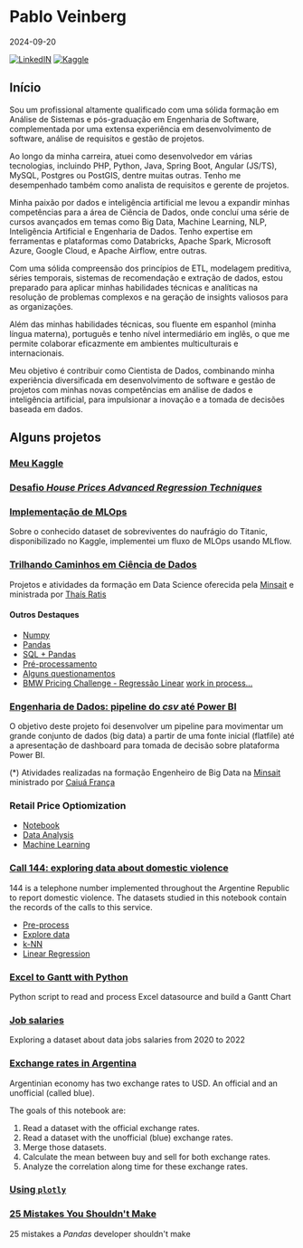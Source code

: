 # Pablo Veinberg
2024-09-20

[![LinkedIN](https://img.shields.io/badge/-LInkedIn-blue?style=flat&logo=Linkedin&logoColor=white&link=https://www.linkedin.com/in/pablo-veinberg/)](https://www.linkedin.com/in/pablo-veinberg/)
[![Kaggle](https://img.shields.io/badge/-Kaggle-blue?style=flat&logo=Kaggle&logoColor=white&link=https://www.kaggle.com/pveinberg)](https://www.kaggle.com/pveinberg)

## Início

Sou um profissional altamente qualificado com uma sólida formação em Análise de Sistemas e pós-graduação em Engenharia de Software, complementada por uma extensa experiência em desenvolvimento de software, análise de requisitos e gestão de projetos. 

Ao longo da minha carreira, atuei como desenvolvedor em várias tecnologias, incluindo PHP, Python, Java, Spring Boot, Angular (JS/TS), MySQL, Postgres ou PostGIS, dentre muitas outras. Tenho me desempenhado também como analista de requisitos e gerente de projetos.

Minha paixão por dados e inteligência artificial me levou a expandir minhas competências para a área de Ciência de Dados, onde concluí uma série de cursos avançados em temas como Big Data, Machine Learning, NLP, Inteligência Artificial e Engenharia de Dados. Tenho expertise em ferramentas e plataformas como Databricks, Apache Spark, Microsoft Azure, Google Cloud, e Apache Airflow, entre outras.

Com uma sólida compreensão dos princípios de ETL, modelagem preditiva, séries temporais, sistemas de recomendação e extração de dados, estou preparado para aplicar minhas habilidades técnicas e analíticas na resolução de problemas complexos e na geração de insights valiosos para as organizações.

Além das minhas habilidades técnicas, sou fluente em espanhol (minha língua materna), português e tenho nível intermediário em inglês, o que me permite colaborar eficazmente em ambientes multiculturais e internacionais.

Meu objetivo é contribuir como Cientista de Dados, combinando minha experiência diversificada em desenvolvimento de software e gestão de projetos com minhas novas competências em análise de dados e inteligência artificial, para impulsionar a inovação e a tomada de decisões baseada em dados.

## Alguns projetos 

### [Meu Kaggle](https://www.kaggle.com/pveinberg/code)

### [Desafio _House Prices Advanced Regression Techniques_](https://github.com/pveinberg/house-prices-advanced-regression-techniques/blob/main/README.md)

### [Implementação de MLOps](https://github.com/pveinberg/formacao_ML_minsait/tree/62ee91de89d0dbcc6325b04ea17c4dac8c50c483/Notebooks/Projeto-Titanic#readme)
Sobre o conhecido dataset de sobreviventes do naufrágio do Titanic, disponibilizado no Kaggle, implementei um fluxo de MLOps usando MLflow.  

### [Trilhando Caminhos em Ciência de Dados](https://github.com/pveinberg/Curso_DataScience_Minsait/)
Projetos e atividades da formação em Data Science oferecida pela [Minsait](https://www.minsait.com/pt) e ministrada por [Thaís Ratis](https://github.com/thaisratis)

#### Outros Destaques
* [Numpy](https://github.com/pveinberg/Curso_DataScience_Minsait/blob/main/Notebooks/Aula01/Exercicio_Numpy.ipynb)
* [Pandas](https://github.com/pveinberg/Curso_DataScience_Minsait/blob/main/Notebooks/Aula01/Exercicio_Pandas.ipynb)
* [SQL + Pandas](https://github.com/pveinberg/Curso_DataScience_Minsait/blob/main/Notebooks/Aula01/Pandas_Sql_v03.ipynb)
* [Pré-processamento](https://github.com/pveinberg/Curso_DataScience_Minsait/blob/main/Notebooks/Aula03/pre-processamento.ipynb)
* [Alguns questionamentos](https://github.com/pveinberg/Curso_DataScience_Minsait/blob/main/Notebooks/Aula03/novas-questoes.ipynb)
* [BMW Pricing Challenge - Regressão Linear](https://www.kaggle.com/pveinberg/bmw-pricing-challenge-r2-71-1)
[work in process...](https://github.com/pveinberg/Curso_DataScience_Minsait/)

### [Engenharia de Dados: pipeline do _csv_ até Power BI](https://github.com/pveinberg/formacao-engenharia-dados/blob/main/README.md)
O objetivo deste projeto foi desenvolver um pipeline para movimentar um grande conjunto de dados (big data) a partir de uma fonte inicial (flatfile) até a apresentação de dashboard para tomada de decisão sobre plataforma Power BI.

(*) Atividades realizadas na formação Engenheiro de Big Data na [Minsait](https://www.minsait.com/pt) ministrado por [Caiuá França](https://github.com/caiuafranca)

### Retail Price Optiomization
* [Notebook](https://www.kaggle.com/code/pveinberg/retail-price-optiomization/notebook)
* [Data Analysis](https://www.kaggle.com/code/pveinberg/retail-price-optiomization#Data-Analytics)
* [Machine Learning](https://www.kaggle.com/code/pveinberg/retail-price-optiomization#Machine-Learning)

### [Call 144: exploring data about domestic violence](https://github.com/pveinberg/linea-144)
144 is a telephone number implemented throughout the Argentine Republic to report domestic violence. The datasets studied in this notebook contain the records of the calls to this service.

* [Pre-process](https://github.com/pveinberg/linea-144/blob/main/01_pre_process.ipynb)
* [Explore data](https://github.com/pveinberg/linea-144/blob/main/02_linea_144_explore.ipynb)
* [k-NN](https://github.com/pveinberg/linea-144/blob/main/03_knn.ipynb)
* [Linear Regression](https://github.com/pveinberg/linea-144/blob/main/04_linear_regression.ipynb)

### [Excel to Gantt with Python](https://github.com/pveinberg/excel-to-gantt)
Python script to read and process Excel datasource and build a Gantt Chart


### [Job salaries](https://github.com/pveinberg/data-analysis/blob/main/job-salaries.ipynb)
Exploring a dataset about data jobs salaries from 2020 to 2022

### [Exchange rates in Argentina](https://github.com/pveinberg/data-analysis/blob/main/exchange-rates-in-argentina.ipynb)
Argentinian economy has two exchange rates to USD. An official and an unofficial (called blue). 

The goals of this notebook are: 

1.	Read a dataset with the official exchange rates.
2.	Read a dataset with the unofficial (blue) exchange rates.
3.	Merge those datasets.
4.	Calculate the mean between buy and sell for both exchange rates. 
5.	Analyze the correlation along time for these exchange rates. 

### [Using `plotly`](https://github.com/pveinberg/data-analysis/blob/main/samples-plotly/main-samples-plotly.ipynb)

### [25 Mistakes You Shouldn't Make](https://github.com/pveinberg/data-analysis/blob/main/mistakes.ipynb)
25 mistakes a _Pandas_ developer shouldn't make
